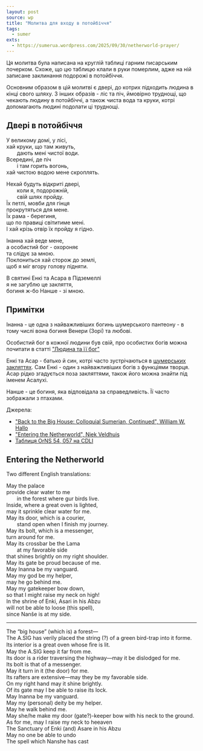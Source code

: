 ```yaml
---
layout: post
source: wp
title: "Молитва для входу в потойбіччя"
tags:
  - sumer
exts:
  - https://sumerua.wordpress.com/2025/09/30/netherworld-prayer/
---
```

Ця молитва була написана на круглій таблиці гарним писарським почерком. Схоже, що цю таблицю клали в руки померлим, адже на ній записане заклинання подорожі в потойбіччя. 

Основним образом в цій молитві є двері, до котрих підходить людина в кінці свого шляху. З інших образів - ліс та піч, ймовірно труднощі, що чекають людину в потойбіччі, а також чиста вода та круки, котрі допомагають людині подолати ці труднощі.

## Двері в потойбіччя

У великому домі, у лісі,  
хай круки, що там живуть,  
  дають мені чистої води.  
Всередині, де піч  
  і там горить вогонь,  
хай чистою водою мене скроплять.  

[//]: # (великий дім - дослівний переклад того, що зазвичай перекладають як палац, або дворець)

Нехай будуть відкриті двері,  
  коли я, подорожній,  
  свій шлях пройду.  
Їх петлі, мовби для гінця  
прокрутяться для мене.  
Їх рама - берегиня,  
що по правиці світитиме мені.  
І хай крізь отвір їх пройду я гідно.  

Інанна хай веде мене,  
а особистий бог - охороняє  
та слідує за мною.  
Поклониться хай сторож до землі,  
щоб я міг вгору голову підняти.  

В святині Енкі та Асара в Підземеллі  
я не загублю це закляття,  
богиня ж-бо Нанше - зі мною.  

## Примітки

Інанна - це одна з найважливіших богинь шумерського пантеону - в тому числі вона богиня Венери (Зорі) та любові. 

Особистий бог в кожної людини був свій, про особистих богів можна почитати в статті ["Людина та її бог"](https://sumerua.wordpress.com/2025/05/19/man-and-his-god/)

Енкі та Асар - батько й син, котрі часто зустрічаються в [шумерських закляттях](https://sumerua.wordpress.com/2025/05/17/sumerian-incantations/). Сам Енкі - один з найважливіших богів з функціями творця. Асар рідко згадується поза закляттями, також його можна знайти під іменем Асалухі.

Нанше - це богиня, яка відповідала за справедливість. Її часто зображали з птахами.

Джерела:

 - ["Back to the Big House: Colloquial Sumerian, Continued", William W. Hallo](https://www.scribd.com/document/456240049/William-W-Hallo-The-World-s-Oldest-Literature-Studies-in-Sumerian-Belles-Lettres-2009-pdf#page=668)
 - ["Entering the Netherworld", Niek Veldhuis](https://cdli.earth/articles/cdlb/2003-6)
 - [Таблиця OrNS 54, 057 на CDLI](https://cdli.earth/artifacts/221782)

## Entering the Netherworld

Two different English translations:

May the palace  
provide clear water to me   
  in the forest where gur birds live.  
Inside, where a great oven is lighted,  
may it sprinkle clear water for me.  
May its door, which is a courier,    
  stand open when I finish my journey.  
May its bolt, which is a messenger,  
turn around for me.  
May its crossbar be the Lama   
  at my favorable side  
that shines brightly on my right shoulder.  
May its gate be proud because of me.  
May Inanna be my vanguard.  
May my god be my helper,  
may he go behind me.  
May my gatekeeper bow down,  
so that I might raise my neck on high!  
In the shrine of Enki, Asari in his Abzu  
will not be able to loose (this spell),  
since Nanše is at my side.

---------------------

The “big house” (which is) a forest—  
The A.SIG has verily placed the string (?) of a green bird-trap into it forme.  
Its interior is a great oven whose ﬁre is lit.  
May the A.SIG keep it far from me.  
Its door is a rider traversing the highway—may it be dislodged for me.  
Its bolt is that of a messenger.  
May it turn in it (the door) for me.  
Its rafters are extensive—may they be my favorable side.  
On my right hand may it shine brightly.  
Of its gate may I be able to raise its lock.  
May Inanna be my vanguard.  
May my (personal) deity be my helper.  
May he walk behind me.  
May she/he make my door (gate?)-keeper bow with his neck to the ground.  
As for me, may I raise my neck to heeaven  
The Sanctuary of Enki (and) Asare in his Abzu  
May no one be able to undo  
The spell which Nanshe has cast  
